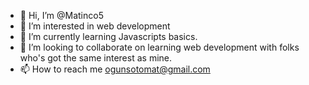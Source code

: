- 👋 Hi, I’m @Matinco5
- 👀 I’m interested in web development 
- 🌱 I’m currently learning Javascripts basics.
- 💞️ I’m looking to collaborate on learning web development with folks who's got the same interest as mine.
- 📫 How to reach me ogunsotomat@gmail.com

<!---
Matinco5/Matinco5 is a ✨ special ✨ repository because its `README.md` (this file) appears on your GitHub profile.
You can click the Preview link to take a look at your changes.
--->

